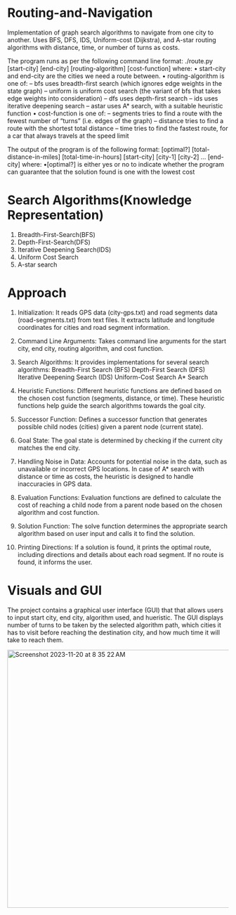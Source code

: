 # Routing-and-Navigation
Implementation of graph search algorithms to navigate from one city to another. Uses BFS, DFS, IDS, Uniform-cost (Dijkstra), and A-star routing algorithms with distance, time, or number of turns as costs.

The program runs as per the following command line format:
./route.py [start-city] [end-city] [routing-algorithm] [cost-function]
where:
• start-city and end-city are the cities we need a route between. • routing-algorithm is one of:
  – bfs uses breadth-first search (which ignores edge weights in the state graph)
  – uniform is uniform cost search (the variant of bfs that takes edge weights into consideration)
  – dfs uses depth-first search
  – ids uses iterative deepening search
  – astar uses A* search, with a suitable heuristic function
• cost-function is one of:
  – segments tries to find a route with the fewest number of “turns” (i.e. edges of the graph)
  – distance tries to find a route with the shortest total distance
  – time tries to find the fastest route, for a car that always travels at the speed limit

The output of the program is of the following format:
[optimal?] [total-distance-in-miles] [total-time-in-hours] [start-city] [city-1] [city-2] ... [end-city]
where:
•[optimal?] is either yes or no to indicate whether the program can guarantee that the solution found is one with the lowest cost

# Search Algorithms(Knowledge Representation)
1. Breadth-First-Search(BFS)
2. Depth-First-Search(DFS)
3. Iterative Deepening Search(IDS)
4. Uniform Cost Search
5. A-star search

# Approach
1. Initialization:
It reads GPS data (city-gps.txt) and road segments data (road-segments.txt) from text files.
It extracts latitude and longitude coordinates for cities and road segment information.

2. Command Line Arguments:
Takes command line arguments for the start city, end city, routing algorithm, and cost function.

3. Search Algorithms:
It provides implementations for several search algorithms:
Breadth-First Search (BFS)
Depth-First Search (DFS)
Iterative Deepening Search (IDS)
Uniform-Cost Search
A* Search

4. Heuristic Functions:
Different heuristic functions are defined based on the chosen cost function (segments, distance, or time).
These heuristic functions help guide the search algorithms towards the goal city.

5. Successor Function:
Defines a successor function that generates possible child nodes (cities) given a parent node (current state).

6. Goal State:
The goal state is determined by checking if the current city matches the end city.

7. Handling Noise in Data:
Accounts for potential noise in the data, such as unavailable or incorrect GPS locations.
In case of A* search with distance or time as costs, the heuristic is designed to handle inaccuracies in GPS data.

8. Evaluation Functions:
Evaluation functions are defined to calculate the cost of reaching a child node from a parent node based on the chosen algorithm and cost function.

9. Solution Function:
The solve function determines the appropriate search algorithm based on user input and calls it to find the solution.

10. Printing Directions:
If a solution is found, it prints the optimal route, including directions and details about each road segment.
If no route is found, it informs the user.


# Visuals and GUI

The project contains a graphical user interface (GUI) that that allows users to input start city, end city, algorithm used, and hueristic. The GUI displays number of turns to be taken by the selected algorithm path, which cities it has to visit before reaching the destination city, and how much time it will take to reach them.

<img width="587" alt="Screenshot 2023-11-20 at 8 35 22 AM" src="https://github.com/Vaibhav-09-P/Routing-and-Navigation/assets/134619542/52701c9c-a42f-43cc-9c5d-77b6cc2e0d75">
